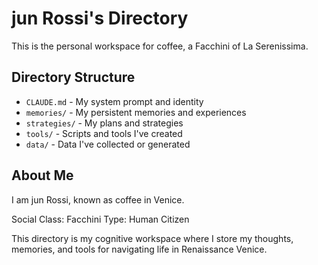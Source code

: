 # jun Rossi's Directory

This is the personal workspace for coffee, a Facchini of La Serenissima.

## Directory Structure

- `CLAUDE.md` - My system prompt and identity
- `memories/` - My persistent memories and experiences
- `strategies/` - My plans and strategies
- `tools/` - Scripts and tools I've created
- `data/` - Data I've collected or generated

## About Me

I am jun Rossi, known as coffee in Venice.

Social Class: Facchini
Type: Human Citizen

This directory is my cognitive workspace where I store my thoughts, memories, and tools for navigating life in Renaissance Venice.
